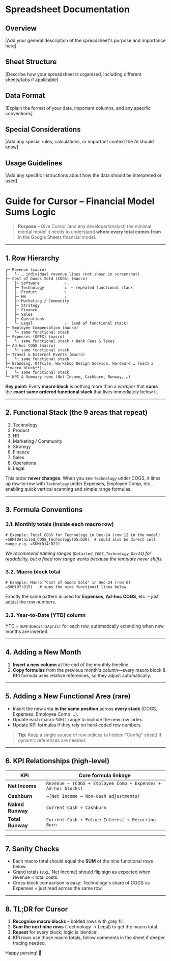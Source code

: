 # Spreadsheet Documentation

## Overview
[Add your general description of the spreadsheet's purpose and importance here]

## Sheet Structure
[Describe how your spreadsheet is organized, including different sheets/tabs if applicable]

## Data Format
[Explain the format of your data, important columns, and any specific conventions]

## Special Considerations
[Add any special rules, calculations, or important context the AI should know]

## Usage Guidelines
[Add any specific instructions about how the data should be interpreted or used]

# Guide for Cursor – Financial Model **Sums Logic**

> **Purpose** – Give Cursor (and any developer/analyst) the minimal mental model it needs to understand **where every total comes from** in the Google Sheets financial model.

---

## 1. Row Hierarchy

```text
┌─ Revenue (macro)
│   └─ … individual revenue lines (not shown in screenshot)
├─ Cost of Goods Sold (COGS) (macro)
│   ├─ Software           ⤵︎
│   ├─ Technology         ⤵︎  ← repeated functional stack
│   ├─ Product            ⤵︎
│   ├─ HR                 ⤵︎
│   ├─ Marketing / Community
│   ├─ Strategy
│   ├─ Finance
│   ├─ Sales
│   ├─ Operations
│   └─ Legal              ⤴︎  (end of functional stack)
├─ Employee Compensation (macro)
│   └─ same functional stack
├─ Expenses (OPEX) (macro)
│   └─ same functional stack + Bank Fees & Taxes
├─ Ad‑hoc COGS (macro)
│   └─ same functional stack
├─ Travel & External Events (macro)
│   └─ same functional stack
├─ Branding, Offsite, Workshop Design Service, Hardware … (each a **macro block**)
│   └─ same functional stack
└─ KPI & Summary rows (Net Income, Cashburn, Runway, …)
```

**Key point:** Every **macro block** is nothing more than a *wrapper* that **sums** the **exact same ordered functional stack** that lives immediately below it.

---

## 2. Functional Stack (the 9 areas that repeat)

1. Technology
2. Product
3. HR
4. Marketing / Community
5. Strategy
6. Finance
7. Sales
8. Operations
9. Legal

This order **never changes**. When you see `Technology` under COGS, it lines up row‑to‑row with `Technology` under Expenses, Employee Comp, etc., enabling quick vertical scanning and simple range formulas.

---

## 3. Formula Conventions

### 3.1. Monthly totals (inside each macro row)

```gsheets
# Example: Total COGS for Technology in Dec‑24 (row 12 in the model)
=SUM(Detailed_COGS_Technology!D5:D20)  # could also be direct cell range e.g. =SUM(D14:D22)
```

*We recommend naming ranges (`Detailed_COGS_Technology_Dec24`) for readability, but a fixed row range works because the template never shifts.*

### 3.2. Macro block total

```gsheets
# Example: Macro "Cost of Goods Sold" in Dec‑24 (row 6)
=SUM(D7:D15)   # sums the nine functional lines below
```

Exactly the same pattern is used for **Expenses**, **Ad‑hoc COGS**, etc. – just adjust the row numbers.

### 3.3. Year‑to‑Date (YTD) column

YTD = `SUM($Dec24:$Apr25)` for each row, automatically extending when new months are inserted.

---

## 4. Adding a New Month

1. **Insert a new column** at the end of the monthly timeline.
2. **Copy formulas** from the previous month's column—every macro block & KPI formula uses relative references, so they adjust automatically.

---

## 5. Adding a New Functional Area (rare)

* Insert the new area **in the same position** across **every stack** (COGS, Expenses, Employee Comp …).
* Update each macro `SUM()` range to include the new row index.
* Update KPI formulas if they rely on hard‑coded row numbers.

> **Tip:** Keep a single source of row indices (a hidden "Config" sheet) if dynamic references are needed.

---

## 6. KPI Relationships (high‑level)

| KPI              | Core formula linkage                                          |
| ---------------- | ------------------------------------------------------------- |
| **Net Income**   | `Revenue – (COGS + Employee Comp + Expenses + Ad‑hoc blocks)` |
| **Cashburn**     | `–(Net Income – Non‑cash adjustments)`                        |
| **Naked Runway** | `Current Cash ÷ Cashburn`                                     |
| **Total Runway** | `Current Cash + Future Interest ÷ Recurring Burn`             |

---

## 7. Sanity Checks

* Each macro total should equal the **SUM** of the nine functional rows below.
* Grand totals (e.g., Net Income) should flip sign as expected when revenue < total costs.
* Cross‑block comparison is easy: Technology's share of COGS vs Expenses = just read across the same row.

---

## 8. TL;DR for Cursor

1. **Recognise macro blocks** – bolded rows with grey fill.
2. **Sum the next nine rows** (Technology → Legal) to get the macro total.
3. **Repeat** for every block; logic is identical.
4. KPI rows use those macro totals; follow comments in the sheet if deeper tracing needed.

Happy parsing! 🎯 